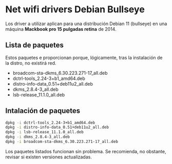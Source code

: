 # Net wifi drivers Debian Bullseye

Los driver a utilizar aplican para una distribución Debian 11 (bullseye) en una máquina **Mackbook pro 15 pulgadas retina** de 2014.

## Lista de paquetes

Estos paquetes e proporcionan porque, lógicamente, tras la instalación de la distro, no existirá red.

* broadcom-sta-dkms_6.30.223.271-17_all.deb
* dctrl-tools_2.24-3+b1_amd64.deb
* distro-info-data_0.51+deb11u2_all.deb
* dkms_2.8.4-3_all.deb
* lsb-release_11.1.0_all.deb

## Intalación de paquetes

```bash
dpkg -i dctrl-tools_2.24-3+b1_amd64.deb 
dpkg -i distro-info-data_0.51+deb11u2_all.deb
dpkg -i lsb-release_11.1.0_all.deb
dpkg -i dkms_2.8.4-3_all.deb 
dpkg -i broadcom-sta-dkms_6.30.223.271-17_all.deb 
```

Los paquetes listados funcionan sin problema. Se recomienda, no obstante, revisar si existen versiones actualizadas.



